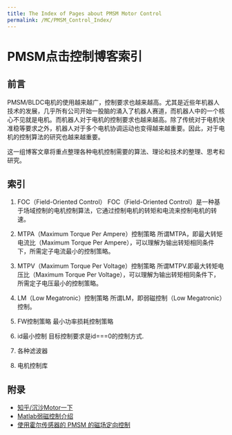 ```yaml
---
title: The Index of Pages about PMSM Motor Control
permalink: /MC/PMSM_Control_Index/
---
```



# PMSM点击控制博客索引

## 前言
PMSM/BLDC电机的使用越来越广，控制要求也越来越高。尤其是近些年机器人技术的发展，几乎所有公司开始一股脑的涌入了机器人赛道，而机器人中的一个核心不见就是电机。而机器人对于电机的控制要求也越来越高。除了传统对于电机快准稳等要求之外，机器人对于多个电机协调运动也变得越来越重要。因此，对于电机的控制算法的研究也越来越重要。

这一组博客文章将重点整理各种电机控制需要的算法、理论和技术的整理、思考和研究。

## 索引

1. FOC（Field-Oriented Control）
FOC（Field-Oriented Control）是一种基于场域控制的电机控制算法，它通过控制电机的转矩和电流来控制电机的转速。

2. MTPA（Maximum Torque Per Ampere）控制策略
 所谓MTPA，即最大转矩电流比（Maximum Torque Per Ampere），可以理解为输出转矩相同条件下，所需定子电流最小的控制策略。


3. MTPV（Maximum Torque Per Voltage）控制策略
所谓MTPV.即最大转矩电压比（Maximum Torque Per Voltage），可以理解为输出转矩相同条件下，所需定子电压最小的控制策略。

4. LM（Low Megatronic）控制策略
所谓LM，即弱磁控制（Low Megatronic）控制。


5. FW控制策略
最小功率损耗控制策略



6. id最小控制
目标控制要求是id===0的控制方式.


4. 各种滤波器

5. 电机控制库


## 附录

* [知乎/沉沙Motor一下](https://www.zhihu.com/people/gun-ne-ni)
* [Matlab弱磁控制介绍](https://ww2.mathworks.cn/discovery/field-weakening-control.html)
* [使用霍尔传感器的 PMSM 的磁场定向控制](https://ww2.mathworks.cn/help/mcb/gs/foc-pmsm-using-hall-sensor-example.html)



